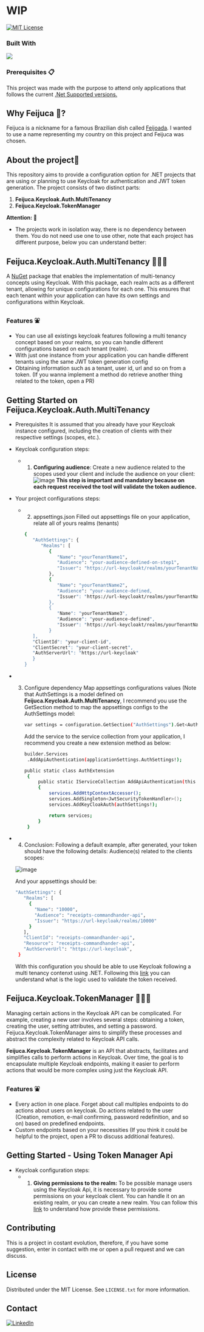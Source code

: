 # WIP

[![MIT License][license-shield]][license-url]

### Built With
<img src="https://img.shields.io/badge/dotnet8-blue" />

### Prerequisites 📋
This project was made with the purpose to attend only applications that follows the current [.Net Supported versions.](https://dotnet.microsoft.com/en-us/download/dotnet) 

## Why Feijuca 🫘?
Feijuca is a nickname for a famous Brazilian dish called [Feijoada](https://theculturetrip.com/south-america/brazil/articles/a-brief-introduction-to-feijoada-brazils-national-dish). I wanted to use a name representing my country on this project and Feijuca was chosen.

## **About the project🧾**
This repository aims to provide a configuration option for .NET projects that are using or planning to use Keycloak for authentication and JWT token generation. The project consists of two distinct parts:
1. **Feijuca.Keycloak.Auth.MultiTenancy**
2. **Feijuca.Keycloak.TokenManager**

**Attention: 🫵** 
- The projects work in isolation way, there is no dependency between them. You do not need use one to use other, note that each project has different purpose, below you can understand better:

## Feijuca.Keycloak.Auth.MultiTenancy 👨🏽‍💻
A [NuGet](https://www.nuget.org/packages/Feijuca.Keycloak.MultiTenancy) package that enables the implementation of multi-tenancy concepts using Keycloak. With this package, each realm acts as a different tenant, allowing for unique configurations for each one. This ensures that each tenant within your application can have its own settings and configurations within Keycloak.

### Features ⛲
- You can use all existings keycloak features following a multi tenancy concept based on your realms, so you can handle different configurations based on each tenant (realm).
- With just one instance from your application you can handle different tenants using the same JWT token generation config
- Obtaining information such as a tenant, user id, url and so on from a token. (If you wanna implement a method do retrieve another thing related to the token, open a PR)

## Getting Started on Feijuca.Keycloak.Auth.MultiTenancy

- Prerequisites
     It is assumed that you already have your Keycloak instance configured, including the creation of clients with their respective settings (scopes, etc.).
  
- Keycloak configuration steps:        
   - 1. **Configuring audience**:
        Create a new audience related to the scopes used your client and include the audience on your client:
        ![image](https://github.com/fmattioli/Feijuca.Keycloak.AuthServices/assets/27566574/6b7b437e-fa29-4776-b29f-4dba8e6d1f21)
        **This step is important and mandatory because on each request received the tool will validate the token audience.**

- Your project configurations steps:
   - 2. appsettings.json
        Filled out appsettings file on your application, relate all of yours realms (tenants)
      ```sh
      {
         "AuthSettings": {
            "Realms": [
               {
                  "Name": "yourTenantName1",
                  "Audience": "your-audience-defined-on-step1",
                  "Issuer": "https://url-keycloakt/realms/yourTenantName1"
               },
               {
                  "Name": "yourTenantName2",
                  "Audience": "your-audience-defined,
                  "Issuer": "https://url-keycloakt/realms/yourTenantName2"
               },
               {
                  "Name": "yourTenantName3",
                  "Audience": "your-audience-defined",
                  "Issuer": "https://url-keycloakt/realms/yourTenantName3"
               }
         ],
         "ClientId": "your-client-id",
         "ClientSecret": "your-client-secret",
         "AuthServerUrl": "https://url-keycloak"
         }
      }
      ```

- 3. Configure dependency
      Map appsettings configurations values (Note that AuthSettings is a model defined on **Feijuca.Keycloak.Auth.MultiTenancy**, I recommend you use the GetSection method to map the appsettings configs to the AuthSettings model:
      ```sh
      var settings = configuration.GetSection("AuthSettings").Get<AuthSettings>();
      ```
   
     Add the service to the service collection from your application, I recommend you create a new extension method as below:
  
      ```sh   
      builder.Services
       .AddApiAuthentication(applicationSettings.AuthSettings!);
      
      public static class AuthExtension
       {
           public static IServiceCollection AddApiAuthentication(this IServiceCollection services, AuthSettings authSettings)
           {
               services.AddHttpContextAccessor();
               services.AddSingleton<JwtSecurityTokenHandler>();
               services.AddKeyCloakAuth(authSettings!);
   
               return services;
           }
       }
      ```
- 4. Conclusion:
   Following a default example, after generated, your token should have the following details:
   Audience(s) related to the clients scopes:
   
    ![image](https://github.com/fmattioli/Feijuca.Keycloak.AuthServices/assets/27566574/18da7c8b-81f7-4bd7-b794-8eb768db9d18)
   
   And your appsettings should be:
   ```sh   
   "AuthSettings": {
      "Realms": [
        {
          "Name": "10000",
          "Audience": "receipts-commandhander-api",
          "Issuer": "https://url-keycloak/realms/10000"
        }
      ],
      "ClientId": "receipts-commandhander-api",
      "Resource": "receipts-commandhander-api",
      "AuthServerUrl": "https://url-keycloak",      
    }
   ```
   With this configuration you should be able to use Keycloak following a multi tenancy contenxt using .NET.
   Following this [link](https://github.com/fmattioli/Feijuca.Keycloak.AuthServices/blob/main/src/Feijuca.Keycloak.Auth.MultiTenancy/Feijuca.Keycloak.MultiTenancy/Extensions/AuthExtensions.cs) you can understand what is the logic used to validate the token received.
  
## Feijuca.Keycloak.TokenManager 👨🏽‍💻
Managing certain actions in the Keycloak API can be complicated. For example, creating a new user involves several steps: obtaining a token, creating the user, setting attributes, and setting a password. Feijuca.Keycloak.TokenManager aims to simplify these processes and abstract the complexity related to Keycloak API calls.

**Feijuca.Keycloak.TokenManager** is an API that abstracts, facilitates and simplifies calls to perform actions in Keycloak.
Over time, the goal is to encapsulate multiple Keycloak endpoints, making it easier to perform actions that would be more complex using just the Keycloak API.

### Features ⛲
- Every action in one place. Forget about call multiples endpoints to do actions about users on keycloak. Do actions related to the user (Creation, remotion, e-mail confirming, password redefinition, and so on) based on predefined endpoints.
- Custom endpoints based on your necessities (If you think it could be helpful to the project, open a PR to discuss additional features).

 
## Getting Started - Using Token Manager Api
- Keycloak configuration steps:
     - 1. **Giving permissions to the realm:**
        To be possible manage users using the Keycloak Api, it is necessary to provide some permissions on your keycloak client.  You can handle it on an existing realm, or you can create a new realm. 
        You can follow this [link](https://steve-mu.medium.com/create-new-user-in-keycloak-with-admin-restful-api-e6e868b836b4) to understand how provide these permissions.
   
## Contributing
This is a project in costant evolution, therefore, if you have some suggestion, enter in contact with me or open a pull request and we can discuss.

## License
Distributed under the MIT License. See `LICENSE.txt` for more information.

## Contact
[![LinkedIn][linkedin-shield]][linkedin-url]

[issues-shield]: https://img.shields.io/github/issues/othneildrew/Best-README-Template.svg?style=for-the-badge
[issues-url]: https://github.com/othneildrew/Best-README-Template/issues
[license-shield]: https://img.shields.io/github/license/othneildrew/Best-README-Template.svg?style=for-the-badge
[license-url]: https://github.com/othneildrew/Best-README-Template/blob/master/LICENSE.txt
[linkedin-shield]: https://img.shields.io/badge/-LinkedIn-black.svg?style=for-the-badge&logo=linkedin&colorB=555
[linkedin-url]: https://www.linkedin.com/in/felipemattioli/
[product-screenshot]: images/screenshot.png

